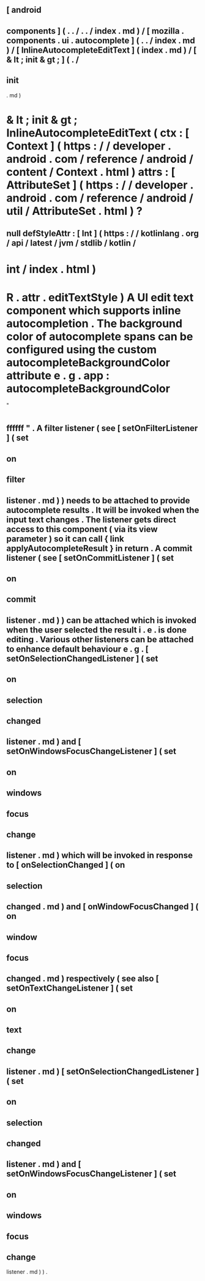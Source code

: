 [
android
-
components
]
(
.
.
/
.
.
/
index
.
md
)
/
[
mozilla
.
components
.
ui
.
autocomplete
]
(
.
.
/
index
.
md
)
/
[
InlineAutocompleteEditText
]
(
index
.
md
)
/
[
&
lt
;
init
&
gt
;
]
(
.
/
-
init
-
.
md
)
#
&
lt
;
init
&
gt
;
InlineAutocompleteEditText
(
ctx
:
[
Context
]
(
https
:
/
/
developer
.
android
.
com
/
reference
/
android
/
content
/
Context
.
html
)
attrs
:
[
AttributeSet
]
(
https
:
/
/
developer
.
android
.
com
/
reference
/
android
/
util
/
AttributeSet
.
html
)
?
=
null
defStyleAttr
:
[
Int
]
(
https
:
/
/
kotlinlang
.
org
/
api
/
latest
/
jvm
/
stdlib
/
kotlin
/
-
int
/
index
.
html
)
=
R
.
attr
.
editTextStyle
)
A
UI
edit
text
component
which
supports
inline
autocompletion
.
The
background
color
of
autocomplete
spans
can
be
configured
using
the
custom
autocompleteBackgroundColor
attribute
e
.
g
.
app
:
autocompleteBackgroundColor
=
"
#
ffffff
"
.
A
filter
listener
(
see
[
setOnFilterListener
]
(
set
-
on
-
filter
-
listener
.
md
)
)
needs
to
be
attached
to
provide
autocomplete
results
.
It
will
be
invoked
when
the
input
text
changes
.
The
listener
gets
direct
access
to
this
component
(
via
its
view
parameter
)
so
it
can
call
{
link
applyAutocompleteResult
}
in
return
.
A
commit
listener
(
see
[
setOnCommitListener
]
(
set
-
on
-
commit
-
listener
.
md
)
)
can
be
attached
which
is
invoked
when
the
user
selected
the
result
i
.
e
.
is
done
editing
.
Various
other
listeners
can
be
attached
to
enhance
default
behaviour
e
.
g
.
[
setOnSelectionChangedListener
]
(
set
-
on
-
selection
-
changed
-
listener
.
md
)
and
[
setOnWindowsFocusChangeListener
]
(
set
-
on
-
windows
-
focus
-
change
-
listener
.
md
)
which
will
be
invoked
in
response
to
[
onSelectionChanged
]
(
on
-
selection
-
changed
.
md
)
and
[
onWindowFocusChanged
]
(
on
-
window
-
focus
-
changed
.
md
)
respectively
(
see
also
[
setOnTextChangeListener
]
(
set
-
on
-
text
-
change
-
listener
.
md
)
[
setOnSelectionChangedListener
]
(
set
-
on
-
selection
-
changed
-
listener
.
md
)
and
[
setOnWindowsFocusChangeListener
]
(
set
-
on
-
windows
-
focus
-
change
-
listener
.
md
)
)
.
